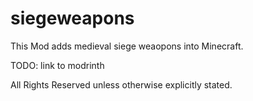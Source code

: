 # siegeweapons
This Mod adds medieval siege weaopons into Minecraft.

TODO: link to modrinth

All Rights Reserved unless otherwise explicitly stated.
